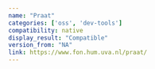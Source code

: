 ```yaml
---
name: "Praat"
categories: ['oss', 'dev-tools']
compatibility: native
display_result: "Compatible"
version_from: "NA"
link: https://www.fon.hum.uva.nl/praat/
---
```

